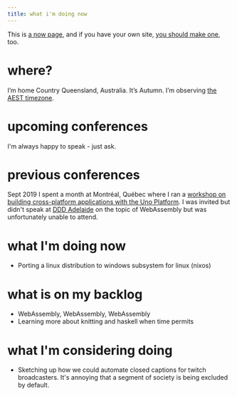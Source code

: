 ```yaml
---
title: what i'm doing now
---
```


This is [a now page](https://nownownow.com/about), and if you have your own site, [you should make one](https://nownownow.com/about), too.

# where?

I’m home Country Queensland, Australia. It’s Autumn. I’m observing [the AEST timezone](https://time.is/Sydney).

# upcoming conferences

I'm always happy to speak - just ask.

# previous conferences

Sept 2019 I spent a month at Montréal, Québec where I ran a [workshop on building cross-platform applications with the Uno Platform](/workshops). I was invited but didn't speak at [DDD Adelaide](https://dddadelaide.com/agenda) on the topic of WebAssembly but was unfortunately unable to attend.

# what I'm doing now

- Porting a linux distribution to windows subsystem for linux (nixos)

# what is on my backlog

- WebAssembly, WebAssembly, WebAssembly
- Learning more about knitting and haskell when time permits

# what I'm considering doing

- Sketching up how we could automate closed captions for twitch broadcasters. It's annoying that a segment of society is being excluded by default. 
